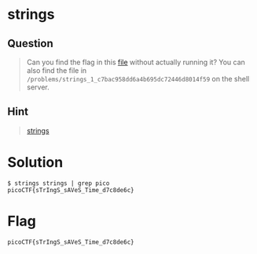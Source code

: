 # strings
## Question
>Can you find the flag in this [file](files/strings) without actually running it? You can also find the file in `/problems/strings_1_c7bac958dd6a4b695dc72446d8014f59` on the shell server. 

## Hint
>[strings](https://linux.die.net/man/1/strings)

# Solution
~~~~
$ strings strings | grep pico
picoCTF{sTrIngS_sAVeS_Time_d7c8de6c}
~~~~

# Flag
`picoCTF{sTrIngS_sAVeS_Time_d7c8de6c}`

